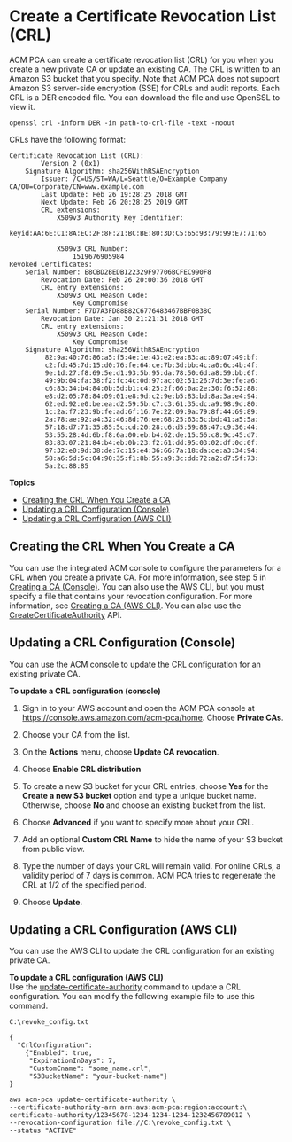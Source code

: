 # Create a Certificate Revocation List \(CRL\)<a name="PcaUsingCrl"></a>

ACM PCA can create a certificate revocation list \(CRL\) for you when you create a new private CA or update an existing CA\. The CRL is written to an Amazon S3 bucket that you specify\. Note that ACM PCA does not support Amazon S3 server\-side encryption \(SSE\) for CRLs and audit reports\. Each CRL is a DER encoded file\. You can download the file and use OpenSSL to view it\. 

```
openssl crl -inform DER -in path-to-crl-file -text -noout
```

CRLs have the following format:

```
Certificate Revocation List (CRL):
        Version 2 (0x1)
    Signature Algorithm: sha256WithRSAEncryption
        Issuer: /C=US/ST=WA/L=Seattle/O=Example Company CA/OU=Corporate/CN=www.example.com
        Last Update: Feb 26 19:28:25 2018 GMT
        Next Update: Feb 26 20:28:25 2019 GMT
        CRL extensions:
            X509v3 Authority Key Identifier:
                keyid:AA:6E:C1:8A:EC:2F:8F:21:BC:BE:80:3D:C5:65:93:79:99:E7:71:65

            X509v3 CRL Number:
                1519676905984
Revoked Certificates:
    Serial Number: E8CBD2BEDB122329F97706BCFEC990F8
        Revocation Date: Feb 26 20:00:36 2018 GMT
        CRL entry extensions:
            X509v3 CRL Reason Code:
                Key Compromise
    Serial Number: F7D7A3FD88B82C6776483467BBF0B38C
        Revocation Date: Jan 30 21:21:31 2018 GMT
        CRL entry extensions:
            X509v3 CRL Reason Code:
                Key Compromise
    Signature Algorithm: sha256WithRSAEncryption
         82:9a:40:76:86:a5:f5:4e:1e:43:e2:ea:83:ac:89:07:49:bf:
         c2:fd:45:7d:15:d0:76:fe:64:ce:7b:3d:bb:4c:a0:6c:4b:4f:
         9e:1d:27:f8:69:5e:d1:93:5b:95:da:78:50:6d:a8:59:bb:6f:
         49:9b:04:fa:38:f2:fc:4c:0d:97:ac:02:51:26:7d:3e:fe:a6:
         c6:83:34:b4:84:0b:5d:b1:c4:25:2f:66:0a:2e:30:f6:52:88:
         e8:d2:05:78:84:09:01:e8:9d:c2:9e:b5:83:bd:8a:3a:e4:94:
         62:ed:92:e0:be:ea:d2:59:5b:c7:c3:61:35:dc:a9:98:9d:80:
         1c:2a:f7:23:9b:fe:ad:6f:16:7e:22:09:9a:79:8f:44:69:89:
         2a:78:ae:92:a4:32:46:8d:76:ee:68:25:63:5c:bd:41:a5:5a:
         57:18:d7:71:35:85:5c:cd:20:28:c6:d5:59:88:47:c9:36:44:
         53:55:28:4d:6b:f8:6a:00:eb:b4:62:de:15:56:c8:9c:45:d7:
         83:83:07:21:84:b4:eb:0b:23:f2:61:dd:95:03:02:df:0d:0f:
         97:32:e0:9d:38:de:7c:15:e4:36:66:7a:18:da:ce:a3:34:94:
         58:a6:5d:5c:04:90:35:f1:8b:55:a9:3c:dd:72:a2:d7:5f:73:
         5a:2c:88:85
```

**Topics**
+ [Creating the CRL When You Create a CA](#CreateCRLCreatePCA)
+ [Updating a CRL Configuration \(Console\)](#CreateCRLUpdatePCAconsole)
+ [Updating a CRL Configuration \(AWS CLI\)](#CreateCRLUpdatePCAcli)

## Creating the CRL When You Create a CA<a name="CreateCRLCreatePCA"></a>

You can use the integrated ACM console to configure the parameters for a CRL when you create a private CA\. For more information, see step 5 in [Creating a CA \(Console\)](PcaCreateCa.md#CreateCaConsole)\. You can also use the AWS CLI, but you must specify a file that contains your revocation configuration\. For more information, see [Creating a CA \(AWS CLI\)](PcaCreateCa.md#CreateCaCli)\. You can also use the [CreateCertificateAuthority](https://docs.aws.amazon.com/acm-pca/latest/APIReference/API_CreateCertificateAuthority.html) API\. 

## Updating a CRL Configuration \(Console\)<a name="CreateCRLUpdatePCAconsole"></a>

You can use the ACM console to update the CRL configuration for an existing private CA\.

**To update a CRL configuration \(console\)**

1. Sign in to your AWS account and open the ACM PCA console at [https://console\.aws\.amazon\.com/acm\-pca/home](https://console.aws.amazon.com/acm-pca/home)\. Choose **Private CAs**\. 

1. Choose your CA from the list\.

1. On the **Actions** menu, choose **Update CA revocation**\.

1. Choose **Enable CRL distribution**

1. To create a new S3 bucket for your CRL entries, choose **Yes** for the **Create a new S3 bucket** option and type a unique bucket name\. Otherwise, choose **No** and choose an existing bucket from the list\. 

1. Choose **Advanced** if you want to specify more about your CRL\.

1. Add an optional **Custom CRL Name** to hide the name of your S3 bucket from public view\. 

1. Type the number of days your CRL will remain valid\. For online CRLs, a validity period of 7 days is common\. ACM PCA tries to regenerate the CRL at 1/2 of the specified period\. 

1. Choose **Update**\.

## Updating a CRL Configuration \(AWS CLI\)<a name="CreateCRLUpdatePCAcli"></a>

You can use the AWS CLI to update the CRL configuration for an existing private CA\.

**To update a CRL configuration \(AWS CLI\)**  
Use the [update\-certificate\-authority](https://docs.aws.amazon.com/cli/latest/reference/acm-pca/update-certificate-authority.html) command to update a CRL configuration\. You can modify the following example file to use this command\. 

```
C:\revoke_config.txt

{
  "CrlConfiguration": 
    {"Enabled": true,
     "ExpirationInDays": 7,
     "CustomCname": "some_name.crl",
     "S3BucketName": "your-bucket-name"}
}
```

```
aws acm-pca update-certificate-authority \
--certificate-authority-arn arn:aws:acm-pca:region:account:\
certificate-authority/12345678-1234-1234-1234-1232456789012 \
--revocation-configuration file://C:\revoke_config.txt \
--status "ACTIVE"
```